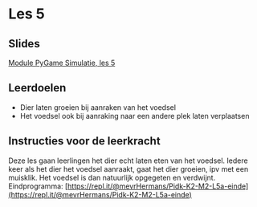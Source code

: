 # Les 5

## Slides

[Module PyGame Simulatie, les 5](https://slides.com/felienne/pidk-k2-m2-l5)

## Leerdoelen

* Dier laten groeien bij aanraken van het voedsel
* Het voedsel ook bij aanraking naar een andere plek laten verplaatsen

## Instructies voor de leerkracht

Deze les gaan leerlingen het dier echt laten eten van het voedsel. Iedere keer als het dier het voedsel aanraakt, gaat het dier groeien, ipv met een muisklik. Het voedsel is dan natuurlijk opgegeten en verdwijnt. Eindprogramma: [https://repl.it/@mevrHermans/Pidk-K2-M2-L5a-einde](https://repl.it/@mevrHermans/Pidk-K2-M2-L5a-einde)

